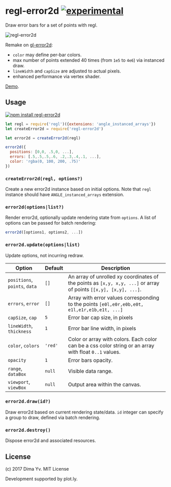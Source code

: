 # regl-error2d [![experimental](https://img.shields.io/badge/stability-unstable-green.svg)](http://github.com/badges/stability-badges)

Draw error bars for a set of points with regl.

![regl-error2d](https://github.com/dfcreative/regl-error2d/blob/master/preview.png?raw=true)

Remake on [gl-error2d](https://github.com/gl-vis/gl-error2d):

* `color` may define per-bar colors.
* max number of points extended 40 times (from `1e5` to `4e6`) via instanced draw.
* `lineWidth` and `capSize` are adjusted to actual pixels.
* enhanced performance via vertex shader.

[Demo](https://dfcreative.github.io/regl-error2d).

## Usage

[![npm install regl-error2d](https://nodei.co/npm/regl-error2d.png?mini=true)](https://npmjs.org/package/regl-error2d/)

```js
let regl = require('regl')({extensions: 'angle_instanced_arrays'})
let createError2d = require('regl-error2d')

let error2d = createError2d(regl)

error2d({
  positions: [0,0, .5,0, ...],
  errors: [.5,.5,.5,.6, .2,.3,.4,.1, ...],
  color: 'rgba(0, 100, 200, .75)'
})
```

### `createError2d(regl, options?)`

Create a new error2d instance based on initial options. Note that `regl` instance should have `ANGLE_instanced_arrays` extension.

### `error2d(options|list?)`

Render error2d, optionally update rendering state from `options`. A list of options can be passed for batch rendering:

```js
error2d([options1, options2, ...])
```

### `error2d.update(options|list)`

Update options, not incurring redraw.

Option | Default | Description
---|---|---
`positions`, `points`, `data` | `[]` | An array of unrolled xy coordinates of the points as `[x,y, x,y, ...]` or array of points `[[x,y], [x,y], ...]`.
`errors`, `error` | `[]` | Array with error values corresponding to the points `[e0l,e0r,e0b,e0t, e1l,e1r,e1b,e1t, ...]`
`capSize`, `cap` | `5` | Error bar cap size, in pixels
`lineWidth`, `thickness` | `1` | Error bar line width, in pixels
`color`, `colors` | `'red'` | Color or array with colors. Each color can be a css color string or an array with float `0..1` values.
`opacity` | `1` | Error bars opacity.
`range`, `dataBox` | `null` | Visible data range.
`viewport`, `viewBox` | `null` | Output area within the canvas.

### `error2d.draw(id?)`

Draw error2d based on current rendering state/data. `id` integer can specify a group to draw, defined via batch rendering.

### `error2d.destroy()`

Dispose error2d and associated resources.


## License

(c) 2017 Dima Yv. MIT License

Development supported by plot.ly.
